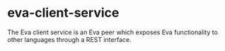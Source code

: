 # eva-client-service
The Eva client service is an Eva peer which exposes Eva functionality to other languages through a REST interface.
